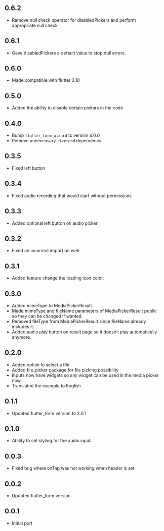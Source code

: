 ## 0.6.2

- Remove null check operator for disabledPickers and perform appropriate null check

## 0.6.1

- Gave disabledPickers a default value to stop null errors.

## 0.6.0

- Made compatible with flutter 3.10

## 0.5.0

- Added the ability to disable certain pickers in the code

## 0.4.0

- Bump `flutter_form_wizard` to version 6.0.0
- Remove unnecessary `riverpod` dependency

## 0.3.5

- Fixed left button

## 0.3.4

- Fixed audio recording that would start without permissions

## 0.3.3

- Added optional left button on audio picker

## 0.3.2

- Fixed an incorrect import on web

## 0.3.1

- Added feature change the loading icon color.

## 0.3.0

- Added mimeType to MediaPickerResult.
- Made mimeType and fileName parameters of MediaPickerResult public so they can be changed if wanted.
- Removed fileType from MediaPickerResult since fileName already includes it.
- Added audio play button on result page so it doesn't play automatically anymore.

## 0.2.0

- Added option to select a file
- Added file_picker package for file picking possibility
- Inputs now have widgets so any widget can be used in the media picker now.
- Translated the example to English

## 0.1.1

- Updated flutter_form version to 2.0.1

## 0.1.0

- Ability to set styling for the audio input.

## 0.0.3

- Fixed bug where onTap was not working when header is set

## 0.0.2

- Updated flutter_form version

## 0.0.1

- Initial port
